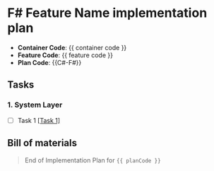 # F# Feature Name implementation plan

- **Container Code**: {{ container code }}
- **Feature Code**: {{ feature code }}
- **Plan Code**: {{C#-F#}}

## Tasks

### 1. System Layer 
- [ ] Task 1 [[Task 1]](../.ai/tasks/F1-C1-T1.task.md)


## Bill of materials

> End of Implementation Plan for `{{ planCode }}`